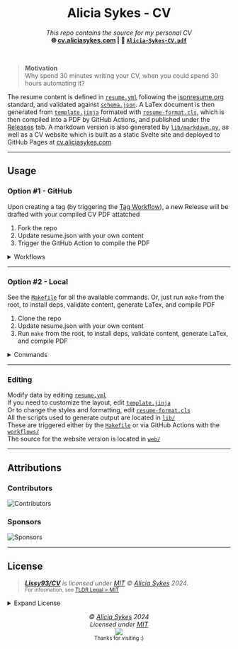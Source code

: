 <h1 align="center">Alicia Sykes - CV</h1>
<p align="center">
<!-- <a href="https://github.com/Lissy93/cv"><img src="https://i.ibb.co/8BV5p7L/CV-Logo-Alicia-Sykes.png" width="128" /><br /></a> -->
<i>This repo contains the source for my personal CV</i>
<br />
<b>🌐 <a href="https://cv.aliciasykes.com/">cv.aliciasykes.com</a> | 📄 <a href="https://cv.aliciasykes.com/download"><code>Alicia-Sykes-CV.pdf</code></a></b> <br />
</p>
<br />




> **Motivation**<br>
> Why spend 30 minutes writing your CV, when you could spend 30 hours automating it?


The resume content is defined in [`resume.yml`](/resume.yml) following the [jsonresume.org](https://jsonresume.org/) standard, and validated against [`schema.json`](/schema.json).
A LaTex document is then generated from [`template.jinja`](/template.jinja) formated with [`resume-format.cls`](/tex/resume-format.cls), which is then compiled into a PDF by GitHub Actions, and published under the [Releases](https://github.com/Lissy93/cv/releases) tab.
A markdown version is also generated by [`lib/markdown.py`](/lib/markdown.py), as well as a CV website which is built as a static Svelte site and deployed to GitHub Pages at [cv.aliciasykes.com](https://aliciasykes.com)


---

## Usage

### Option #1 - GitHub
Upon creating a tag (by triggering the [Tag Workflow](/.github/workflows/tag.yml)), a new Release will be drafted with your compiled CV PDF attatched

1. Fork the repo
2. Update resume.json with your own content
3. Trigger the GitHub Action to compile the PDF


<details><summary>Workflows</summary>

- `tag` - Creates a new Git tag. Optionally specify the tag name and description, or by default it will just bump the sem ver patch number by 1
- `generate` - Generates your resume in PDF form as an artifact. If triggered by a tag, then a new release will be created, with the PDF attatched
- `validate` - Validates your resume data against the schema. This will also run whenever a new PR is opened, to ensure it's valid and working 
</details>

---

### Option #2 - Local
See the [`Makefile`](/Makefile) for all the available commands. Or, just run `make` from the root, to install deps, validate content, generate LaTex, and compile PDF

1. Clone the repo
2. Update resume.json with your own content
3. Run `make` from the root, to install deps, validate content, generate LaTex, and compile PDF

<details><summary>Commands</summary>

- `make install` - Download dependencies
- `make validate` - Validate content
- `make generate` - Generate LaTex
- `make compile` - Compile PDF
- `make clean` - Remove generated files
- `make watch` - Watch for changes, recompile and refresh
</details>

---

### Editing
Modify data by editing [`resume.yml`](/resume.yml)<br>
If you need to customize the layout, edit [`template.jinja`](/template.jinja)<br>
Or to change the styles and formatting, edit [`resume-format.cls`](/tex/resume-format.cls)<br>
All the scripts used to generate output are located in [`lib/`](/lib/)<br>
These are triggered either by the [`Makefile`](/Makefile) or via GitHub Actions with the [`workflows/`](/.github/workflows)<br>
The source for the website version is located in [`web/`](/web)

---

## Attributions

### Contributors

![Contributors](https://readme-contribs.as93.net/contributors/lissy93/cv)

### Sponsors

![Sponsors](https://readme-contribs.as93.net/sponsors/lissy93)

---

## License

> _**[Lissy93/CV](https://github.com/Lissy93/cv)** is licensed under [MIT](https://github.com/Lissy93/cv/blob/HEAD/LICENSE) © [Alicia Sykes](https://aliciasykes.com) 2024._<br>
> <sup align="right">For information, see <a href="https://tldrlegal.com/license/mit-license">TLDR Legal > MIT</a></sup>

<details>
<summary>Expand License</summary>

```
The MIT License (MIT)
Copyright (c) Alicia Sykes <alicia@omg.com> 

Permission is hereby granted, free of charge, to any person obtaining a copy 
of this software and associated documentation files (the "Software"), to deal 
in the Software without restriction, including without limitation the rights 
to use, copy, modify, merge, publish, distribute, sub-license, and/or sell 
copies of the Software, and to permit persons to whom the Software is furnished 
to do so, subject to the following conditions:

The above copyright notice and this permission notice shall be included install 
copies or substantial portions of the Software.

THE SOFTWARE IS PROVIDED "AS IS", WITHOUT WARRANTY OF ANY KIND, EXPRESS OR IMPLIED,
INCLUDING BUT NOT LIMITED TO THE WARRANTIES OF MERCHANT ABILITY, FITNESS FOR A
PARTICULAR PURPOSE AND NON INFRINGEMENT. IN NO EVENT SHALL THE AUTHORS OR COPYRIGHT
HOLDERS BE LIABLE FOR ANY CLAIM, DAMAGES OR OTHER LIABILITY, WHETHER IN AN ACTION
OF CONTRACT, TORT OR OTHERWISE, ARISING FROM, OUT OF OR IN CONNECTION WITH THE
SOFTWARE OR THE USE OR OTHER DEALINGS IN THE SOFTWARE.
```

</details>

<!-- License + Copyright -->
<p  align="center">
  <i>© <a href="https://aliciasykes.com">Alicia Sykes</a> 2024</i><br>
  <i>Licensed under <a href="https://gist.github.com/Lissy93/143d2ee01ccc5c052a17">MIT</a></i><br>
  <a href="https://github.com/lissy93"><img src="https://i.ibb.co/4KtpYxb/octocat-clean-mini.png" /></a><br>
  <sup>Thanks for visiting :)</sup>
</p>

<!-- Dinosaur -->
<!-- 
                        . - ~ ~ ~ - .
      ..     _      .-~               ~-.
     //|     \ `..~                      `.
    || |      }  }              /       \  \
(\   \\ \~^..'                 |         }  \
 \`.-~  o      /       }       |        /    \
 (__          |       /        |       /      `.
  `- - ~ ~ -._|      /_ - ~ ~ ^|      /- _      `.
              |     /          |     /     ~-.     ~- _
              |_____|          |_____|         ~ - . _ _~_-_
-->

